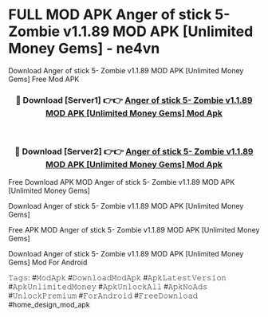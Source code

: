# FULL MOD APK Anger of stick 5- Zombie v1.1.89 MOD APK [Unlimited Money Gems] - ne4vn
Download Anger of stick 5- Zombie v1.1.89 MOD APK [Unlimited Money Gems] Free Mod APK

<div align="center">
<h3>🔴 Download [Server1] 👉👉 <a href="https://apk-comot.site?title=Anger_of_stick_5-_Zombie_v1.1.89_MOD_APK_[Unlimited_Money_Gems]">Anger of stick 5- Zombie v1.1.89 MOD APK [Unlimited Money Gems] Mod Apk</a></h3><br>

<h3>🔴 Download [Server2] 👉👉 <a href="https://apk-comot.site?title=Anger_of_stick_5-_Zombie_v1.1.89_MOD_APK_[Unlimited_Money_Gems]">Anger of stick 5- Zombie v1.1.89 MOD APK [Unlimited Money Gems] Mod Apk</a></h3>
</div>


Free Download APK MOD Anger of stick 5- Zombie v1.1.89 MOD APK [Unlimited Money Gems]

Download Anger of stick 5- Zombie v1.1.89 MOD APK [Unlimited Money Gems] 

Free APK MOD Anger of stick 5- Zombie v1.1.89 MOD APK [Unlimited Money Gems] 

Download Anger of stick 5- Zombie v1.1.89 MOD APK [Unlimited Money Gems] Mod For Android

𝚃𝚊𝚐𝚜: #𝙼𝚘𝚍𝙰𝚙𝚔 #𝙳𝚘𝚠𝚗𝚕𝚘𝚊𝚍𝙼𝚘𝚍𝙰𝚙𝚔 #𝙰𝚙𝚔𝙻𝚊𝚝𝚎𝚜𝚝𝚅𝚎𝚛𝚜𝚒𝚘𝚗 #𝙰𝚙𝚔𝚄𝚗𝚕𝚒𝚖𝚒𝚝𝚎𝚍𝙼𝚘𝚗𝚎𝚢 #𝙰𝚙𝚔𝚄𝚗𝚕𝚘𝚌𝚔𝙰𝚕𝚕 #𝙰𝚙𝚔𝙽𝚘𝙰𝚍𝚜 #𝚄𝚗𝚕𝚘𝚌𝚔𝙿𝚛𝚎𝚖𝚒𝚞𝚖 #𝙵𝚘𝚛𝙰𝚗𝚍𝚛𝚘𝚒𝚍 #𝙵𝚛𝚎𝚎𝙳𝚘𝚠𝚗𝚕𝚘𝚊𝚍 #home_design_mod_apk